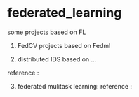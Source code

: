 # federated_learning
some projects based on FL
1. FedCV projects based on Fedml 

2. distributed IDS based on ... 

reference : 

3. federated mulitask learning: 
 reference :
 
